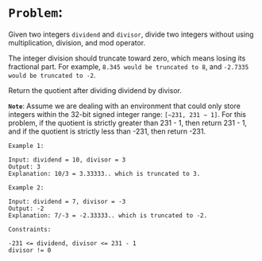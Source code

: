 # `Problem`:
Given two integers `dividend` and `divisor`, divide two integers without using multiplication, division, and mod operator.

The integer division should truncate toward zero, which means losing its fractional part. For example, `8.345 would be truncated to 8`, and `-2.7335 would be truncated to -2`.

Return the quotient after dividing dividend by divisor.

**`Note`**: Assume we are dealing with an environment that could only store integers within the 32-bit signed integer range: `[−231, 231 − 1]`. For this problem, if the quotient is strictly greater than 231 - 1, then return 231 - 1, and if the quotient is strictly less than -231, then return -231.


```
Example 1:

Input: dividend = 10, divisor = 3
Output: 3
Explanation: 10/3 = 3.33333.. which is truncated to 3.
```

```
Example 2:

Input: dividend = 7, divisor = -3
Output: -2
Explanation: 7/-3 = -2.33333.. which is truncated to -2.
```

```
Constraints:

-231 <= dividend, divisor <= 231 - 1
divisor != 0
```